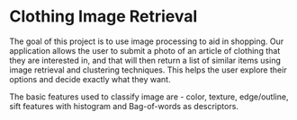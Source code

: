 # Clothing Image Retrieval
The goal of this project is to use image processing to aid in shopping. Our application allows the user to submit a photo of an article of clothing that they are interested in, and that will then return a list of similar items using image retrieval and clustering techniques. This helps the user explore their options and decide exactly what they want.

The  basic features used to classify image are - color, texture, edge/outline, sift features with histogram and Bag-of-words as descriptors.
